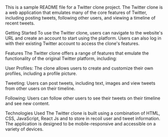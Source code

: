 This is a sample README file for a Twitter clone project. The Twitter clone is a web application that emulates many of the core features of Twitter, including posting tweets, following other users, and viewing a timeline of recent tweets.

Getting Started
To use the Twitter clone, users can navigate to the website's URL and create an account to start using the platform. Users can also log in with their existing Twitter account to access the clone's features.

Features
The Twitter clone offers a range of features that emulate the functionality of the original Twitter platform, including:

User Profiles: The clone allows users to create and customize their own profiles, including a profile picture.

Tweeting: Users can post tweets, including text, images and view tweets from other users on their timeline.

Following: Users can follow other users to see their tweets on their timeline and see new content.

Technologies Used
The Twitter clone is built using a combination of HTML, CSS, JavaScript, React Js and to store in recoil user and tweet information. The application is designed to be mobile-responsive and accessible on a variety of devices.


